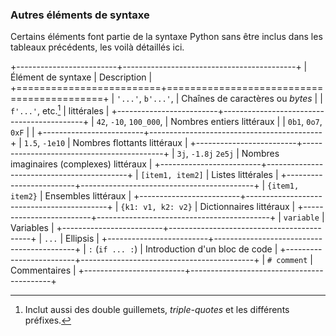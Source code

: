 ### Autres éléments de syntaxe

Certains éléments font partie de la syntaxe Python sans être inclus dans les tableaux précédents, les voilà détaillés ici.

+-------------------------+-------------------------------------------+
| Élément de syntaxe      | Description                               |
+=========================+===========================================+
| `'...'`, `b'...'`,      | Chaînes de caractères ou _bytes_          |
| `f'...'`, etc.[^string] | littérales                                |
+-------------------------+-------------------------------------------+
| `42`, `-10`, `100_000`, | Nombres entiers littéraux                 |
| `0b1`, `0o7`, `0xF`     |                                           |
+-------------------------+-------------------------------------------+
| `1.5`, `-1e10`          | Nombres flottants littéraux               |
+-------------------------+-------------------------------------------+
| `3j`, `-1.8j` `2e5j`    | Nombres imaginaires (complexes) littéraux |
+-------------------------+-------------------------------------------+
|  `[item1, item2]`       | Listes littérales                         |
+-------------------------+-------------------------------------------+
| `{item1, item2}`        | Ensembles littéraux                       |
+-------------------------+-------------------------------------------+
| `{k1: v1, k2: v2}`      | Dictionnaires littéraux                   |
+-------------------------+-------------------------------------------+
| `variable`              | Variables                                 |
+-------------------------+-------------------------------------------+
| `...`                   | Ellipsis                                  |
+-------------------------+-------------------------------------------+
| `:` (`if ... :`)        | Introduction d'un bloc de code            |
+-------------------------+-------------------------------------------+
| `# comment`             | Commentaires                              |
+-------------------------+-------------------------------------------+

[^string]: Inclut aussi des double guillemets, _triple-quotes_ et les différents préfixes.
